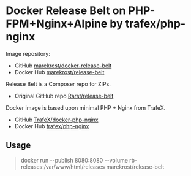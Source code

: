 # Docker Release Belt on PHP-FPM+Nginx+Alpine by trafex/php-nginx

Image repository:
- GitHub [marekrost/docker-release-belt](https://github.com/marekrost/docker-release-belt)
- Docker Hub [marekrost/release-belt](https://hub.docker.com/r/marekrost/release-belt)

Release Belt is a Composer repo for ZIPs.
- Original GitHub repo [Rarst/release-belt](https://github.com/Rarst/release-belt)

Docker image is based upon minimal PHP + Nginx from TrafeX.
- GitHub [TrafeX/docker-php-nginx](https://github.com/TrafeX/docker-php-nginx)
- Docker Hub [trafex/php-nginx](https://hub.docker.com/r/trafex/php-nginx)

## Usage

> docker run --publish 8080:8080 --volume rb-releases:/var/www/html/releases marekrost/release-belt
